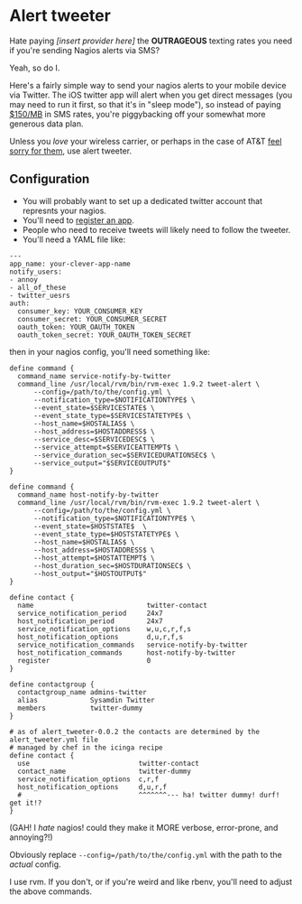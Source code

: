 # Alert tweeter

Hate paying _[insert provider here]_ the __OUTRAGEOUS__ texting rates you need if you're sending Nagios alerts via SMS? 

Yeah, so do I. 

Here's a fairly simple way to send your nagios alerts to your mobile device via Twitter. The iOS twitter app will alert when you get direct messages (you may need to run it first, so that it's in "sleep mode"), so instead of paying [$150/MB](https://twitter.com/#!/slyphon/status/160849711937490944) in SMS rates, you're piggybacking off your somewhat more generous data plan.

Unless you *love* your wireless carrier, or perhaps in the case of AT&T [feel sorry for them][whining babies], use alert tweeter.


[whining babies]: http://www.pcworld.com/businesscenter/article/184179/atandt_now_blaming_customers_for_its_problems.html 

## Configuration

* You will probably want to set up a dedicated twitter account that represnts your nagios.
* You'll need to [register an app](https://dev.twitter.com/apps).
* People who need to receive tweets will likely need to follow the tweeter.
* You'll need a YAML file like:

```
---
app_name: your-clever-app-name
notify_users:
- annoy
- all_of_these
- twitter_uesrs
auth:
  consumer_key: YOUR_CONSUMER_KEY
  consumer_secret: YOUR_CONSUMER_SECRET
  oauth_token: YOUR_OAUTH_TOKEN
  oauth_token_secret: YOUR_OAUTH_TOKEN_SECRET
```

then in your nagios config, you'll need something like:

```
define command {
  command_name service-notify-by-twitter
  command_line /usr/local/rvm/bin/rvm-exec 1.9.2 tweet-alert \
      --config=/path/to/the/config.yml \
      --notification_type=$NOTIFICATIONTYPE$ \
      --event_state=$SERVICESTATE$ \
      --event_state_type=$SERVICESTATETYPE$ \
      --host_name=$HOSTALIAS$ \
      --host_address=$HOSTADDRESS$ \
      --service_desc=$SERVICEDESC$ \
      --service_attempt=$SERVICEATTEMPT$ \
      --service_duration_sec=$SERVICEDURATIONSEC$ \
      --service_output="$SERVICEOUTPUT$" 
}

define command {
  command_name host-notify-by-twitter
  command_line /usr/local/rvm/bin/rvm-exec 1.9.2 tweet-alert \
      --config=/path/to/the/config.yml \
      --notification_type=$NOTIFICATIONTYPE$ \
      --event_state=$HOSTSTATE$  \
      --event_state_type=$HOSTSTATETYPE$ \
      --host_name=$HOSTALIAS$ \
      --host_address=$HOSTADDRESS$ \
      --host_attempt=$HOSTATTEMPT$ \
      --host_duration_sec=$HOSTDURATIONSEC$ \
      --host_output="$HOSTOUTPUT$"
}

define contact {
  name                            twitter-contact
  service_notification_period     24x7
  host_notification_period        24x7
  service_notification_options    w,u,c,r,f,s
  host_notification_options       d,u,r,f,s
  service_notification_commands   service-notify-by-twitter
  host_notification_commands      host-notify-by-twitter
  register                        0
}

define contactgroup {
  contactgroup_name admins-twitter
  alias             Sysamdin Twitter
  members           twitter-dummy
}

# as of alert_tweeter-0.0.2 the contacts are determined by the alert_tweeter.yml file
# managed by chef in the icinga recipe
define contact {
  use                           twitter-contact
  contact_name                  twitter-dummy
  service_notification_options  c,r,f
  host_notification_options     d,u,r,f
  #                             ^^^^^^^--- ha! twitter dummy! durf! get it!?
}
```

(GAH! I *hate* nagios! could they make it MORE verbose, error-prone, and annoying?!)

Obviously replace `--config=/path/to/the/config.yml` with the path to the *actual* config. 

I use rvm. If you don't, or if you're weird and like rbenv, you'll need to adjust the above commands.


